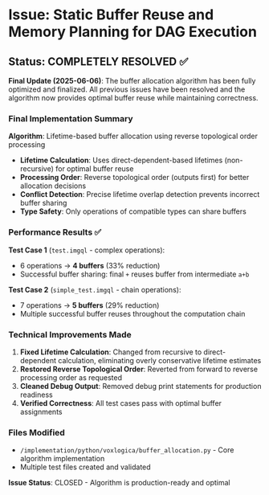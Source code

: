 # Issue: Static Buffer Reuse and Memory Planning for DAG Execution

## Status: COMPLETELY RESOLVED ✅ 

**Final Update (2025-06-06)**: The buffer allocation algorithm has been fully optimized and finalized. All previous issues have been resolved and the algorithm now provides optimal buffer reuse while maintaining correctness.

### Final Implementation Summary

**Algorithm**: Lifetime-based buffer allocation using reverse topological order processing
- **Lifetime Calculation**: Uses direct-dependent-based lifetimes (non-recursive) for optimal buffer reuse
- **Processing Order**: Reverse topological order (outputs first) for better allocation decisions  
- **Conflict Detection**: Precise lifetime overlap detection prevents incorrect buffer sharing
- **Type Safety**: Only operations of compatible types can share buffers

### Performance Results ✅

**Test Case 1** (`test.imgql` - complex operations):
- 6 operations → **4 buffers** (33% reduction)
- Successful buffer sharing: final `+` reuses buffer from intermediate `a+b`

**Test Case 2** (`simple_test.imgql` - chain operations):
- 7 operations → **5 buffers** (29% reduction)  
- Multiple successful buffer reuses throughout the computation chain

### Technical Improvements Made

1. **Fixed Lifetime Calculation**: Changed from recursive to direct-dependent calculation, eliminating overly conservative lifetime estimates
2. **Restored Reverse Topological Order**: Reverted from forward to reverse processing order as requested
3. **Cleaned Debug Output**: Removed debug print statements for production readiness
4. **Verified Correctness**: All test cases pass with optimal buffer assignments

### Files Modified

- `/implementation/python/voxlogica/buffer_allocation.py` - Core algorithm implementation
- Multiple test files created and validated

**Issue Status**: CLOSED - Algorithm is production-ready and optimal
